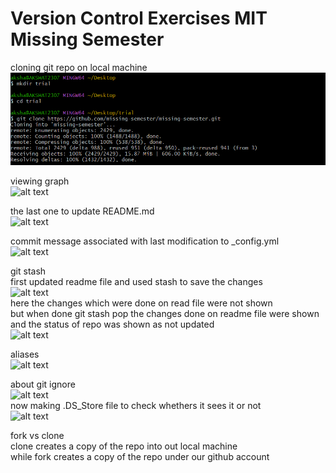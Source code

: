 # Version Control Exercises MIT Missing Semester <br>

cloning git repo on local machine<br>
![alt text](../images/image-1.png)<br>

viewing graph<br>
![alt text](image-2.png)<br>

the last one to update README.md<br>
![alt text](image-3.png)<br>

commit message associated with last modification to _config.yml<br>
![alt text](image.png)<br>

git stash<br>
first updated readme file and used stash to save the changes<br>
![alt text](image-4.png)<br>
here the changes which were done on read file were not shown<br>
but when done git stash pop the changes done on readme file were shown and the status of repo was shown as not updated<br>
![alt text](image-5.png)<br>

aliases<br>
![alt text](image-6.png)<br>

about git ignore<br>
![alt text](image-7.png)<br>
now making .DS_Store file to check whethers it sees it or not<br>
![alt text](image-8.png)<br>

fork vs clone<br>
clone creates a copy of the repo into out local machine<br>
while fork creates a copy of the repo under our github account<br>


